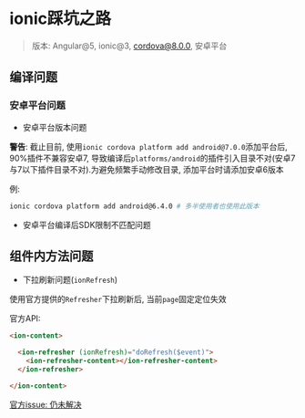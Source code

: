 # ionic踩坑之路

> 版本: Angular@5, ionic@3, cordova@8.0.0, 安卓平台

## 编译问题

### 安卓平台问题

- 安卓平台版本问题

**警告**: 截止目前, 使用`ionic cordova platform add android@7.0.0`添加平台后, 90%插件不兼容安卓7, 导致编译后`platforms/android`的插件引入目录不对(安卓7与7以下插件目录不对).为避免频繁手动修改目录, 添加平台时请添加安卓6版本

例:

```zsh
ionic cordova platform add android@6.4.0 # 多半使用者也使用此版本
```

- 安卓平台编译后SDK限制不匹配问题

## 组件内方法问题

- 下拉刷新问题(`ionRefresh`)

使用官方提供的`Refresher`下拉刷新后, 当前`page`固定定位失效

官方API:

```HTML
<ion-content>

  <ion-refresher (ionRefresh)="doRefresh($event)">
    <ion-refresher-content></ion-refresher-content>
  </ion-refresher>

</ion-content>
```

[官方issue: 仍未解决](https://github.com/ionic-team/ionic/issues/13237)
